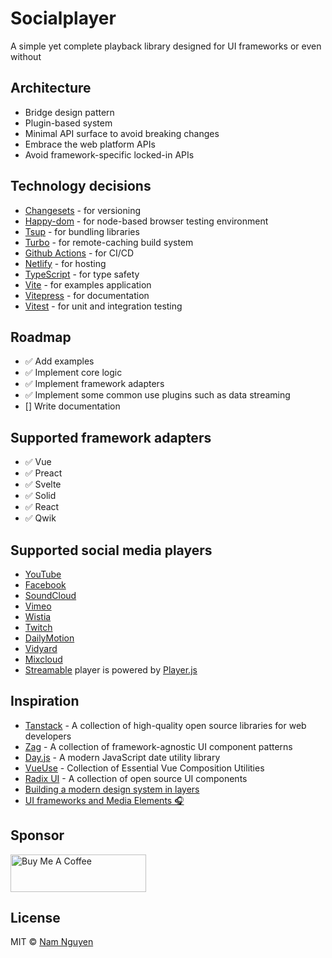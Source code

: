 # Socialplayer

A simple yet complete playback library designed for UI frameworks or even without

## Architecture

- Bridge design pattern
- Plugin-based system
- Minimal API surface to avoid breaking changes
- Embrace the web platform APIs
- Avoid framework-specific locked-in APIs

## Technology decisions

- [Changesets](https://github.com/changesets/changesets) - for versioning
- [Happy-dom](https://github.com/capricorn86/happy-dom) - for node-based browser testing environment
- [Tsup](https://tsup.egoist.dev/) - for bundling libraries
- [Turbo](https://turbo.build/repo) - for remote-caching build system
- [Github Actions](https://github.com/features/actions) - for CI/CD
- [Netlify](https://www.netlify.com/) - for hosting
- [TypeScript](https://www.typescriptlang.org/) - for type safety
- [Vite](https://vitejs.dev/) - for examples application
- [Vitepress](https://vitepress.dev/) - for documentation
- [Vitest](https://vitest.dev/) - for unit and integration testing

## Roadmap

- ✅ Add examples
- ✅ Implement core logic
- ✅ Implement framework adapters
- ✅ Implement some common use plugins such as data streaming
- [] Write documentation

## Supported framework adapters

- ✅ Vue
- ✅ Preact
- ✅ Svelte
- ✅ Solid
- ✅ React
- ✅ Qwik

## Supported social media players

- [YouTube](https://developers.google.com/youtube/iframe_api_reference)
- [Facebook](https://developers.facebook.com/docs/plugins/embedded-video-player/api)
- [SoundCloud](https://developers.soundcloud.com/docs/api/html5-widget)
- [Vimeo](https://developer.vimeo.com/player/sdk/basics)
- [Wistia](https://wistia.com/doc/player-api)
- [Twitch](https://dev.twitch.tv/docs/embed/video-and-clips/)
- [DailyMotion](https://developers.dailymotion.com/player/#player-library-script)
- [Vidyard](https://knowledge.vidyard.com/hc/en-us/articles/360019034753-Using-the-Vidyard-Player-API)
- [Mixcloud](https://www.mixcloud.com/developers/widget/#getting-started)
- [Streamable](https://streamable.com) player is powered by [Player.js](https://github.com/embedly/player.js)

## Inspiration

- [Tanstack](https://tanstack.com) - A collection of high-quality open source libraries for web developers
- [Zag](https://zagjs.com) - A collection of framework-agnostic UI component patterns
- [Day.js](https://day.js.org/docs/en/plugin/plugin) - A modern JavaScript date utility library
- [VueUse](https://vueuse.org) - Collection of Essential Vue Composition Utilities
- [Radix UI](https://www.radix-ui.com) - A collection of open source UI components
- [Building a modern design system in layers](https://blog.almaer.com/building-a-modern-design-system-in-layers/?ck_subscriber_id=1238259209)
- [UI frameworks and Media Elements 🎧](https://medium.com/axon-enterprise/ui-frameworks-and-media-elements-c0c6832528e5)

## Sponsor

<a href="https://www.buymeacoffee.com/namnguyenle" target="_blank"><img src="https://cdn.buymeacoffee.com/buttons/v2/default-yellow.png" alt="Buy Me A Coffee" style="height: 60px !important;width: 217px !important;" ></a>

## License

MIT © [Nam Nguyen](https://github.com/willnguyen1312)
